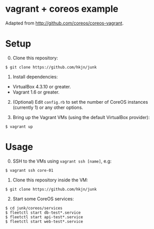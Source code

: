 vagrant + coreos example
=====

Adapted from http://github.com/coreos/coreos-vagrant.

Setup
====
0. Clone this repository:

`$ git clone https://github.com/hkjn/junk`

1. Install dependencies:
  - VirtualBox 4.3.10 or greater.
  - Vagrant 1.6 or greater.

2. (Optional) Edit `config.rb` to set the number of CoreOS instances (currently 1) or any other options.

3. Bring up the Vagrant VMs (using the default VirtualBox provider):

`$ vagrant up`

Usage
====
0. SSH to the VMs using `vagrant ssh [name]`, e.g:

`$ vagrant ssh core-01`

1. Clone this repository inside the VM:

`$ git clone https://github.com/hkjn/junk`

2. Start some CoreOS services:
```
$ cd junk/coreos/services
$ fleetctl start db-test*.service
$ fleetctl start api-test*.service
$ fleetctl start web-test*.service
```